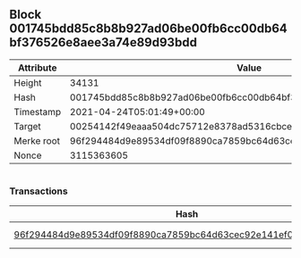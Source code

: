 ## Block 001745bdd85c8b8b927ad06be00fb6cc00db64bf376526e8aee3a74e89d93bdd

Attribute | Value
--- | ---
Height | 34131
Hash | 001745bdd85c8b8b927ad06be00fb6cc00db64bf376526e8aee3a74e89d93bdd
Timestamp | 2021-04-24T05:01:49+00:00
Target | 00254142f49eaaa504dc75712e8378ad5316cbcead634704b3734b6271167cc4
Merke root | 96f294484d9e89534df09f8890ca7859bc64d63cec92e141ef0a92ad2ff126ac
Nonce | 3115363605

```

```

### Transactions

Hash | Amount
--- | ---
[96f294484d9e89534df09f8890ca7859bc64d63cec92e141ef0a92ad2ff126ac](96f294484d9e89534df09f8890ca7859bc64d63cec92e141ef0a92ad2ff126ac.md) | 10.00000000 SKEPTI 
